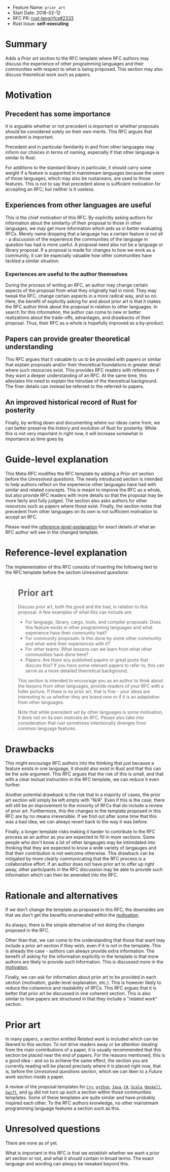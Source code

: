 - Feature Name: `prior_art`
- Start Date: 2018-02-12
- RFC PR: [rust-lang/rfcs#2333](https://github.com/rust-lang/rfcs/pull/2333)
- Rust Issue: **self-executing**

# Summary
[summary]: #summary

Adds a *Prior art* section to the RFC template where RFC authors
may discuss the experience of other programming languages and their
communities with respect to what is being proposed. This section may
also discuss theoretical work such as papers.

# Motivation
[motivation]: #motivation

## Precedent has some importance

It is arguable whether or not precedent is important or whether proposals
should be considered solely on their own merits. This RFC argues that
precedent is important.

Precedent and in particular familiarity in and from other languages may
inform our choices in terms of naming, especially if that other language
is similar to Rust.

For additions to the standard library in particular, it should carry some
weight if a feature is supported in mainstream languages because the users
of those languages, which may also be rustaceans, are used to those features.
This is not to say that precedent alone is sufficient motivation for accepting
an RFC; but neither is it useless.

## Experiences from other languages are useful

This is the chief motivation of this RFC. By explicitly asking authors for
information about the similarity of their proposal to those in other languages,
we may get more information which aids us in better evaluating RFCs. Merely name
dropping that a language has a certain feature is not all - a discussion of the
experience the communities of the language in question has had is more useful.
A proposal need also not be a language or library proposal. If a proposal is
made for changes to how we work as a community, it can be especially valuable
how other communities have tackled a similar situation.

### Experiences are useful to the author themselves

During the process of writing an RFC, an author may change certain aspects
of the proposal from what they originally had in mind. They may tweak the RFC,
change certain aspects in a more radical way, and so on. Here, the benefit of
explicitly asking for and about prior art is that it makes the RFC author think
about the proposal in relation to other languages. In search for this
information, the author can come to new or better realizations about the
trade-offs, advantages, and drawbacks of their proposal. Thus, their RFC as
a whole is hopefully improved as a by-product.

## Papers can provide greater theoretical understanding

This RFC argues that it valuable to us to be provided with papers or similar
that explain proposals and/or their theoretical foundations in greater detail
where such resources exist. This provides RFC readers with references if they
want a deeper understanding of an RFC. At the same time, this alleviates the
need to explain the minutiae of the theoretical background. The finer details
can instead be referred to the referred-to papers.

## An improved historical record of Rust for posterity

Finally, by writing down and documenting where our ideas came from,
we can better preserve the history and evolution of Rust for posterity.
While this is not very important in right now, it will increase somewhat
in importance as time goes by.

# Guide-level explanation
[guide-level-explanation]: #guide-level-explanation

This Meta-RFC modifies the RFC template by adding a *Prior art* section
before the *Unresolved questions*. The newly introduced section is intended
to help authors reflect on the experience other languages have had with similar
and related concepts. This is meant to improve the RFC as a whole, but also
provide RFC readers with more details so that the proposal may be more fairly
and fully judged. The section also asks authors for other resources such as
papers where those exist. Finally, the section notes that precedent from other 
languages on its own is not sufficient motivation to accept an RFC.

Please read the [reference-level-explanation] for exact details of what an RFC
author will see in the changed template.

# Reference-level explanation
[reference-level-explanation]: #reference-level-explanation

The implementation of this RFC consists of inserting the following
text to the RFC template before the section *Unresolved questions*:

> # Prior art
>
> Discuss prior art, both the good and the bad, in relation to this proposal.
> A few examples of what this can include are:
>
> - For language, library, cargo, tools, and compiler proposals:
>   Does this feature exists in other programming languages and
>   what experience have their community had?
> - For community proposals: Is this done by some other community and what
>   were their experiences with it?
> - For other teams: What lessons can we learn from what other communities
>   have done here?
> - Papers: Are there any published papers or great posts that discuss this?
>   If you have some relevant papers to refer to, this can serve as a more
>   detailed theoretical background.
>
> This section is intended to encourage you as an author to think about
> the lessons from other languages, provide readers of your RFC with a
> fuller picture. If there is no prior art, that is fine - your ideas are
> interesting to us whether they are brand new or if it is an adaptation
> from other languages.
>
> Note that while precedent set by other languages is some motivation, it does
> not on its own motivate an RFC. Please also take into consideration that rust
> sometimes intentionally diverges from common language features.

# Drawbacks
[drawbacks]: #drawbacks

This might encourage RFC authors into the thinking that just because a feature
exists in one language, it should also exist in Rust and that this can be the
sole argument. This RFC argues that the risk of this is small, and that with a
clear textual instruction in the RFC template, we can reduce it even further.

Another potential drawback is the risk that in a majority of cases, the prior
art section will simply be left empty with "N/A". Even if this is the case,
there will still be an improvement to the minority of RFCs that do include a
review of prior art. Furthermore, this the changes to the template proposed
in this RFC are by no means irreversible. If we find out after some time that
this was a bad idea, we can always revert back to the way it was before.

Finally, a longer template risks making it harder to contribute to the
RFC process as an author as you are expected to fill in more sections.
Some people who don't know a lot of other langauges may be intimidated into
thinking that they are expected to know a wide variety of langauges and that
their contribution is not welcome otherwise. This drawback can be mitigated
by more clearly communicating that the RFC process is a collaborative effort.
If an author does not have prior art to offer up right away, other participants
in the RFC discussion may be able to provide such information which can then
be amended into the RFC.

# Rationale and alternatives
[alternatives]: #alternatives

If we don't change the template as proposed in this RFC, the downsides
are that we don't get the benefits enumerated within the [motivation].

As always, there is the simple alternative of not doing the changes proposed
in the RFC.

Other than that, we can come to the understanding that those that
want may include a prior art section if they wish, even if it is not
in the template. This is already the case - authors can always provide
extra information. The benefit of asking for the information explicitly
in the template is that more authors are likely to provide such information.
This is discussed more in the [motivation].

Finally, we can ask for information about prior art to be provided in each
section (motivation, guide-level explanation, etc.). This is however likely to
reduce the coherence and readability of RFCs. This RFC argues that it is better
that prior art be discussed in one coherent section. This is also similar to
how papers are structured in that they include a "related work" section.

# Prior art
[prior-art]: #prior-art

In many papers, a section entitled *Related work* is included which can
be likened to this section. To not drive readers away or be attention
stealing from the main contributions of a paper, it is usually recommended
that this section be placed near the end of papers. For the reasons mentioned,
this is a good idea - and so to achieve the same effect, the section you are
currently reading will be placed precisely where it is placed right now, that
is, before the *Unresolved questions* section, which we can liken to a
*Future work* section inside a paper.

A review of the proposal templates for [`C++`], [`python`], [`Java`], [`C#`],
[`Scala`], [`Haskell`], [`Swift`], and [`Go`] did not turn up such a section
within those communities templates. Some of these templates are quite similar
and have probably inspired each other. To the RFC authors knowledge, no other
mainstream programming language features a section such as this.

[`C++`]: https://isocpp.org/std/submit-a-proposal
[`python`]: https://github.com/python/peps/blob/master/pep-0001.txt
[`Java`]: http://openjdk.java.net/jeps/2
[`C#`]: https://github.com/dotnet/csharplang/blob/master/proposals/proposal-template.md
[`Haskell`]: https://github.com/ghc-proposals/ghc-proposals/blob/master/proposals/0000-template.rst
[`Scala`]: https://github.com/scala/docs.scala-lang/blob/master/_sips/sip-template.md
[`Go`]: https://github.com/golang/proposal/blob/master/design/TEMPLATE.md
[`Swift`]: https://github.com/apple/swift-evolution/blob/master/0000-template.md

# Unresolved questions
[unresolved]: #unresolved-questions

There are none as of yet.

What is important in this RFC is that we establish whether we want a
prior art section or not, and what it should contain in broad terms.
The exact language and wording can always be tweaked beyond this.

